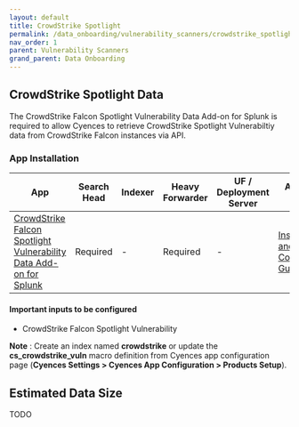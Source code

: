```yaml
---
layout: default
title: CrowdStrike Spotlight
permalink: /data_onboarding/vulnerability_scanners/crowdstrike_spotlight/
nav_order: 1
parent: Vulnerability Scanners
grand_parent: Data Onboarding
---
```


## **CrowdStrike Spotlight Data**

The CrowdStrike Falcon Spotlight Vulnerability Data Add-on for Splunk is required to allow Cyences to retrieve CrowdStrike Spotlight Vulnerabiltiy data from CrowdStrike Falcon instances via API. 

### App Installation

| App |  Search Head  | Indexer | Heavy Forwarder | UF / Deployment Server | Additional Details |
| ---- | ------ | ------------ | -------------- | -------------------- | ------ |
| [CrowdStrike Falcon Spotlight Vulnerability Data Add-on for Splunk](https://splunkbase.splunk.com/app/6167/) | Required | - | Required | - | [Installation and Configuration Guide](https://www.crowdstrike.com/resources/guides/crowdstrike-falcon-spotlight-vulnerability-data-add-on-for-splunk/) |

#### Important inputs to be configured
* CrowdStrike Falcon Spotlight Vulnerability

**Note** : Create an index named **crowdstrike** or update the **cs_crowdstrike_vuln** macro definition from Cyences app configuration page (**Cyences Settings > Cyences App Configuration > Products Setup**).


## Estimated Data Size
TODO
